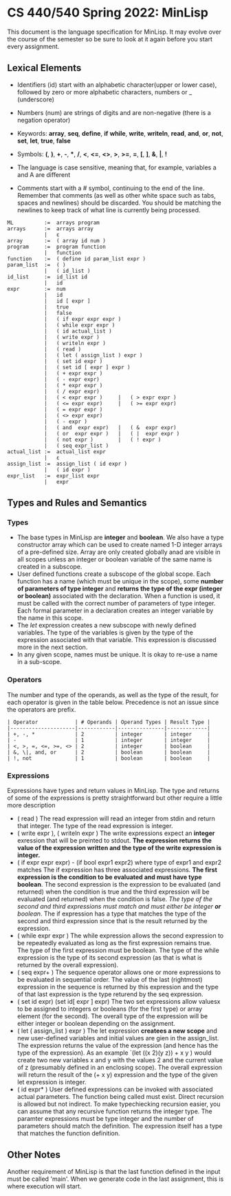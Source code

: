 # CS 440/540 Spring 2022: MinLisp
This document is the language specification for MinLisp. It may evolve over the course 
of the semester so be sure to look at it again before you start every assignment.

## Lexical Elements

* Identifiers (id) start with an alphabetic character(upper or lower case), followed 
by zero or more alphabetic characters, numbers or _ (underscore)
* Numbers (num) are strings of digits and are non-negative (there is a negation 
operator)
* Keywords: **array**, **seq**, **define**, **if** **while**, **write**, **writeln**, 
            **read**, **and**, **or**, **not**, **set**, **let**, **true**, **false**
* Symbols: **(**, **)**, **+**, **-**, **\***, **/**, **<**, **<=**, **<>**, **>**, 
            **>=**, **=**, **[**, **]**, **&**, **|**, **!**

* The language is case sensitive, meaning that, for example, variables a and A are 
    different
* Comments start with a # symbol, continuing to the end of the line. Remember that 
    comments (as well as other white space such as tabs, spaces and newlines) should 
    be discarded. You should be matching the newlines to keep track of what line is 
    currently being processed.


```minLisp
ML		    :=	arrays program
arrays		:=	arrays array
            |   ε
array		:=	( array id num )
program		:=	program function
		    |	function 
function	:=	( define id param_list expr ) 
param_list	:=	( )
			|	( id_list ) 
id_list		:=	id_list id
		    |	id	 
expr		:=	num
            |	id 
            |	id [ expr ] 
            |	true
            |	false
            |	( if expr expr expr )
            |	( while expr expr )
            |	( id actual_list )
            |	( write expr )  
            |	( writeln expr )  
            |	( read )
            |	( let ( assign_list ) expr )
            |	( set id expr ) 
            |	( set id [ expr ] expr ) 
            |	( + expr expr )
            |	( - expr expr)
            |	( * expr expr )
            |	( / expr expr)
            |	( < expr expr )     |	( > expr expr )
            |	( <= expr expr)     |	( >= expr expr)
            |	( = expr expr )
            |	( <> expr expr)
            |	( - expr )   
            |	( and  expr expr)  	|	( &  expr expr)
            |	( or  expr expr )	|	( |  expr expr )
            |	( not expr ) 		|	( ! expr )  
            |   ( seq expr_list )
actual_list	:=	actual_list expr
		    |	ε
assign_list	:=	assign_list ( id expr )
		    |	( id expr ) 
expr_list   :=  expr_list expr
		    |	expr
```

## Types and Rules and Semantics

### Types
* The base types in MinLisp are **integer** and **boolean**. We also have a type constructor array which can be used to create named 1-D integer arrays of a pre-defined size. Array are only created globally anad are visible in all scopes unless an integer or boolean variable of the same name is created in a subscope.
* User defined functions create a subscope of the global scope. Each function has a name (which must be unique in the scope), some **number of parameters of type integer** and **returns the type of the expr (integer or boolean)** associated with the declaration. When a function is used, it must be called with the correct number of parameters of type integer. Each formal parameter in a declaration creates an integer variable by the name in this scope. 
* The *let* expression creates a new subscope with newly defined variables. The type of the variables is given by the type of the expression associated with that variable. This expression is discussed more in the next section.
* In any given scope, names must be unique. It is okay to re-use a name in a sub-scope. 

### Operators
The number and type of the operands, as well as the type of the result, for each operator is given in the table below. Precedence is not an issue since the operators are prefix. 

```
| Operator            | # Operands | Operand Types | Result Type |
|---------------------|------------|---------------|-------------|
| +, -, *             | 2          | integer       | integer     |
| -                   | 1          | integer       | integer     |
| <, >, =, <=, >=, <> | 2          | integer       | boolean     |
| &, \|, and, or      | 2          | boolean       | boolean     |
| !, not              | 1          | boolean       | boolean     |
```
### Expressions
Expressions have types and return values in MinLisp. The type and returns of some of the expressions is pretty straightforward but other require a little more description
* ( read )
    The read expression will read an integer from stdin and return that integer. The type of the read expression is integer.
* ( write expr ), ( writeln expr )
    The write expressions expect an **integer** exression that will be preinted to stdout. **The expression returns the value of the expression written and the type of the write expression is integer.**
* ( if expr expr expr) - (if bool expr1 expr2) where type of expr1 and expr2 matches
    The if expression has three associated expressions. **The first expression is the condition to be evaluated and must have type boolean**. The second expression is the expression to be evaluated (and returned) when the condition is true and the third expression will be evaluated (and returned) when the condition is false. *The type of the second and third expressions must match and must either be integer **or** boolean*. The if expression has a type that matches the type of the second and third expression since that is the result returned by the expression. 
* ( while expr expr )
    The while expression allows the second expression to be repeatedly evaluated as long as the first expression remains true. The type of the first expression must be boolean. The type of the while expression is the type of its second expression (as that is what is returned by the overall expression).
* ( seq expr+ )
    The sequence operator allows one or more expressions to be evaluated in sequential order. The value of the last (rightmost) expression in the sequence is returned by this expression and the type of that last expression is the type returend by the seq expression.
* ( set id expr) (set id[ expr ] expr)
    The two set expressions allow valuesx to be assigned to integers or booleans (for the first type) or array element (for the second). The overall type of the expression will be either integer or boolean depending on the assignment.
* ( let ( assign_list ) expr )
    The let expression **createes a new scope** and new user-defined variables and initial values are gien in the assign_list. The expression returns the value of the expression (and hence has the type of the expression). As an example `(let ((x 2)(y z)) + x y ) would create two new variables x and y with the values 2 and the current value of z (presumably defined in an enclosing scope). The overall expression will return the result of the (+ x y) expression and the type of the given let expression is integer. 
* ( id expr* )
    User defined expressions can be invoked with associated actual parameters. The function being called must exist. Direct recursion is allowed but not indirect. To make typechiecking recursion easier, you can assume that any recursive function returns the integer type. The paramter expressions must be type integer and the number of parameters should match the definition. The expression itself has a type that matches the function definition. 

## Other Notes

Another requirement of MinLisp is that the last function defined in the input must be called 'main'. When we generate code in the last assignment, this is where execution will start.